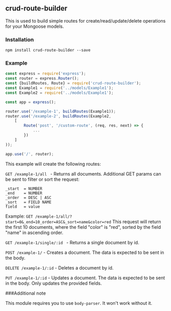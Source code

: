 ## crud-route-builder
This is used to build simple routes for create/read/update/delete operations for your Mongoose models.

### Installation
``npm install crud-route-builder --save``

### Example

```js
const express = require('express');
const router = express.Router();
const {buildRoutes, Route} = require('crud-route-builder');
const Example1 = require('../models/Example1');
const Example2 = require('../models/Example1');

const app = express();

router.use('/example-1', buildRoutes(Example1));
router.use('/example-2', buildRoutes(Example2,
    [
        Route('post', '/custom-route', (req, res, next) => {
            ...
        })
    ]
));

app.use('/', router);
```

This example will create the following routes:

``GET /example-1/all `` - Returns all documents. Additional GET params can be sent to filter or sort the request:

    _start  = NUMBER
    _end    = NUMBER
    _order  = DESC | ASC    
    _sort   = FIELD NAME    
    field   = value
    
Example: `GET /example-1/all/?start=0&_end=10_order=ASC&_sort=name&color=red` 
This request will return the first 10 documents, where the field "color" is "red", 
sorted by the field "name" in ascending order.

``GET /example-1/single/:id `` - Returns a single document by id.

``POST /example-1/`` - Creates a document. The data is expected to be sent in the body. 

``DELETE /example-1/:id`` - Deletes a document by id.

``PUT /example-1/:id`` - Updates a document. The data is expected to be sent in the body. Only updates the provided fields.


###Additional note

This module requires you to use `body-parser`. It won't work without it.